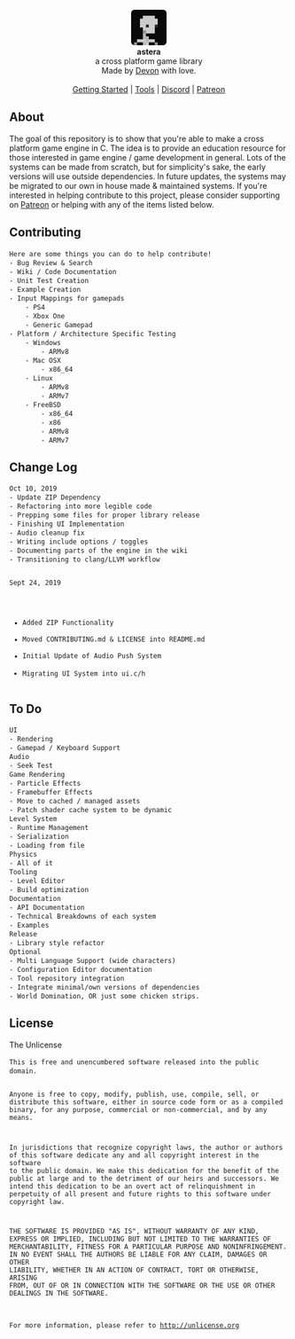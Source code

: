 <div id="header">
    <p align="center">
      <img width="64px" height="64px" style="border-radius: 6px;" src="res/tex/icon.png"><br>
      <b>astera</b><br>
	  <span font-size="16px">a cross platform game library</span><br>
      <span font-size="12px">Made by <a href="http://tek256.com">Devon</a> with love.</span><br><br>
      <span><a href="https://github.com/tek256/astera/wiki/Getting-Started/">Getting Started</a> | <a href="https://github.com/tek256/astera-tools">Tools</a> | <a href="https://discordapp.com/invite/63GvpMh">Discord</a> | <a href="https://patreon.com/tek256/">Patreon</a></span>
    </p>
</div>
<div id="about">
	<h2>About</h2>
	<p>The goal of this repository is to show that you're able to make a cross platform game engine in C. The idea is to provide an education resource for those interested in game engine / game development in general. Lots of the systems can be made from scratch, but for simplicity's sake, the early versions will use outside dependencies. In future updates, the systems may be migrated to our own in house made & maintained systems.
If you're interested in helping contribute to this project, please consider supporting on <a href="https://patreon.com/tek256">Patreon</a> or helping with any of the items listed below.
	</p>
</div>
<div id="contributing">
	<h2>Contributing</h2>
	<pre><code>Here are some things you can do to help contribute!
- Bug Review & Search
- Wiki / Code Documentation
- Unit Test Creation
- Example Creation
- Input Mappings for gamepads
	- PS4
	- Xbox One
	- Generic Gamepad
- Platform / Architecture Specific Testing
	- Windows
		- ARMv8
	- Mac OSX
		- x86_64
	- Linux
		- ARMv8
		- ARMv7
	- FreeBSD
		- x86_64
		- x86
		- ARMv8
		- ARMv7</code></pre> 
</div>
<div id="changelog">
<h2>Change Log</h2>
<pre><code>Oct 10, 2019
- Update ZIP Dependency
- Refactoring into more legible code
- Prepping some files for proper library release
- Finishing UI Implementation
- Audio cleanup fix
- Writing include options / toggles
- Documenting parts of the engine in the wiki
- Transitioning to clang/LLVM workflow

Sept 24, 2019
- Added ZIP Functionality
- Moved CONTRIBUTING.md & LICENSE into README.md
- Initial Update of Audio Push System
- Migrating UI System into ui.c/h
</code></pre>
</div>
<div id="todo">
<h2>To Do</h2>
<pre><code>UI
- Rendering
- Gamepad / Keyboard Support
Audio  
- Seek Test
Game Rendering
- Particle Effects
- Framebuffer Effects
- Move to cached / managed assets
- Patch shader cache system to be dynamic
Level System
- Runtime Management
- Serialization 
- Loading from file
Physics
- All of it
Tooling
- Level Editor
- Build optimization
Documentation
- API Documentation
- Technical Breakdowns of each system
- Examples
Release 
- Library style refactor
Optional
- Multi Language Support (wide characters)
- Configuration Editor documentation
- Tool repository integration
- Integrate minimal/own versions of dependencies
- World Domination, OR just some chicken strips.
</code></pre>
</div>
<div id="license">
	<h2>License</h2>
	<p>The Unlicense</p>
<pre><code>This is free and unencumbered software released into the public domain.

Anyone is free to copy, modify, publish, use, compile, sell, or
distribute this software, either in source code form or as a compiled
binary, for any purpose, commercial or non-commercial, and by any
means.

In jurisdictions that recognize copyright laws, the author or authors
of this software dedicate any and all copyright interest in the
software to the public domain. We make this dedication for the benefit
of the public at large and to the detriment of our heirs and
successors. We intend this dedication to be an overt act of
relinquishment in perpetuity of all present and future rights to this
software under copyright law.

THE SOFTWARE IS PROVIDED "AS IS", WITHOUT WARRANTY OF ANY KIND,
EXPRESS OR IMPLIED, INCLUDING BUT NOT LIMITED TO THE WARRANTIES OF
MERCHANTABILITY, FITNESS FOR A PARTICULAR PURPOSE AND NONINFRINGEMENT.
IN NO EVENT SHALL THE AUTHORS BE LIABLE FOR ANY CLAIM, DAMAGES OR
OTHER LIABILITY, WHETHER IN AN ACTION OF CONTRACT, TORT OR OTHERWISE,
ARISING FROM, OUT OF OR IN CONNECTION WITH THE SOFTWARE OR THE USE OR
OTHER DEALINGS IN THE SOFTWARE.

For more information, please refer to <http://unlicense.org></code></pre></div>
